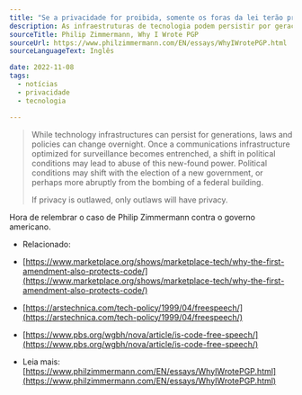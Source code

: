 ```yaml
---
title: "Se a privacidade for proibida, somente os foras da lei terão privacidade."
description: As infraestruturas de tecnologia podem persistir por gerações, mas as leis e as políticas podem mudar da noite para o dia.
sourceTitle: Philip Zimmermann, Why I Wrote PGP
sourceUrl: https://www.philzimmermann.com/EN/essays/WhyIWrotePGP.html
sourceLanguageText: Inglês

date: 2022-11-08
tags:
  - notícias
  - privacidade
  - tecnologia

---
```


> While technology infrastructures can persist for generations, laws and policies can change overnight. Once a communications infrastructure optimized for surveillance becomes entrenched, a shift in political conditions may lead to abuse of this new-found power. Political conditions may shift with the election of a new government, or perhaps more abruptly from the bombing of a federal building.
>
> If privacy is outlawed, only outlaws will have privacy.

Hora de relembrar o caso de Philip Zimmermann contra o governo americano.

* Relacionado:

* [https://www.marketplace.org/shows/marketplace-tech/why-the-first-amendment-also-protects-code/](https://www.marketplace.org/shows/marketplace-tech/why-the-first-amendment-also-protects-code/)

* [https://arstechnica.com/tech-policy/1999/04/freespeech/](https://arstechnica.com/tech-policy/1999/04/freespeech/)

* [https://www.pbs.org/wgbh/nova/article/is-code-free-speech/](https://www.pbs.org/wgbh/nova/article/is-code-free-speech/)


* Leia mais: [https://www.philzimmermann.com/EN/essays/WhyIWrotePGP.html](https://www.philzimmermann.com/EN/essays/WhyIWrotePGP.html)
